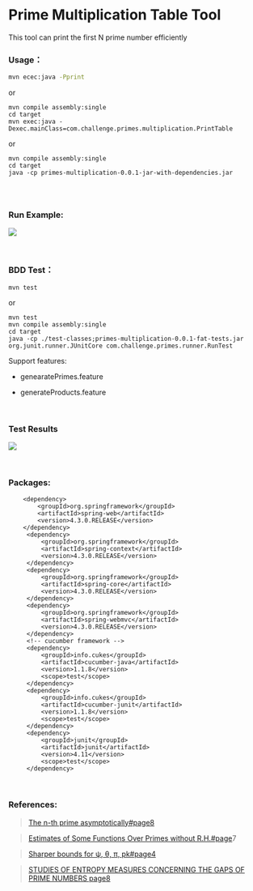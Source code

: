 Prime Multiplication Table Tool
===============================

This tool can print the first N prime number efficiently

### Usage：

~~~~~~~~~~~~~~~~~~~~~~~~~~~~~~~~~~~~~~~~~~~~~~~~~~~~~~~~~~~~~~~~~~~~~~~~~~~ bash
mvn ecec:java -Pprint
~~~~~~~~~~~~~~~~~~~~~~~~~~~~~~~~~~~~~~~~~~~~~~~~~~~~~~~~~~~~~~~~~~~~~~~~~~~~~~~~

or

~~~~~~~~~~~~~~~~~~~~~~~~~~~~~~~~~~~~~~~~~~~~~~~~~~~~~~~~~~~~~~~~~~~~~~~~~~~~~~~~
mvn compile assembly:single
cd target
mvn exec:java -Dexec.mainClass=com.challenge.primes.multiplication.PrintTable
~~~~~~~~~~~~~~~~~~~~~~~~~~~~~~~~~~~~~~~~~~~~~~~~~~~~~~~~~~~~~~~~~~~~~~~~~~~~~~~~

or

~~~~~~~~~~~~~~~~~~~~~~~~~~~~~~~~~~~~~~~~~~~~~~~~~~~~~~~~~~~~~~~~~~~~~~~~~~~~~~~~
mvn compile assembly:single
cd target 
java -cp primes-multiplication-0.0.1-jar-with-dependencies.jar
~~~~~~~~~~~~~~~~~~~~~~~~~~~~~~~~~~~~~~~~~~~~~~~~~~~~~~~~~~~~~~~~~~~~~~~~~~~~~~~~

###  

### Run Example:

![](src\main\resources\images\screenshot.png)

 

### BDD Test：

~~~~~~~~~~~~~~~~~~~~~~~~~~~~~~~~~~~~~~~~~~~~~~~~~~~~~~~~~~~~~~~~~~~~~~~~~~~~~~~~
mvn test 
~~~~~~~~~~~~~~~~~~~~~~~~~~~~~~~~~~~~~~~~~~~~~~~~~~~~~~~~~~~~~~~~~~~~~~~~~~~~~~~~

or

~~~~~~~~~~~~~~~~~~~~~~~~~~~~~~~~~~~~~~~~~~~~~~~~~~~~~~~~~~~~~~~~~~~~~~~~~~~~~~~~
mvn test
mvn compile assembly:single
cd target 
java -cp ./test-classes;primes-multiplication-0.0.1-fat-tests.jar org.junit.runner.JUnitCore com.challenge.primes.runner.RunTest
~~~~~~~~~~~~~~~~~~~~~~~~~~~~~~~~~~~~~~~~~~~~~~~~~~~~~~~~~~~~~~~~~~~~~~~~~~~~~~~~

Support features:

-   genearatePrimes.feature

-   generateProducts.feature

 

### Test Results

![](src\main\resources\images\test.png)

 

### Packages:

~~~~~~~~~~~~~~~~~~~~~~~~~~~~~~~~~~~~~~~~~~~~~~~~~~~~~~~~~~~~~~~~~~~~~~~~~~~~~~~~
    <dependency>
        <groupId>org.springframework</groupId>
        <artifactId>spring-web</artifactId>
        <version>4.3.0.RELEASE</version>
    </dependency>   
     <dependency>
         <groupId>org.springframework</groupId>
         <artifactId>spring-context</artifactId>
         <version>4.3.0.RELEASE</version>
     </dependency>
     <dependency>
         <groupId>org.springframework</groupId>
         <artifactId>spring-core</artifactId>
         <version>4.3.0.RELEASE</version>
     </dependency>
     <dependency>
         <groupId>org.springframework</groupId>
         <artifactId>spring-webmvc</artifactId>
         <version>4.3.0.RELEASE</version>
     </dependency> 
     <!-- cucumber framework --> 
     <dependency>
         <groupId>info.cukes</groupId>
         <artifactId>cucumber-java</artifactId>
         <version>1.1.8</version>
         <scope>test</scope>
     </dependency>
     <dependency>
         <groupId>info.cukes</groupId>
         <artifactId>cucumber-junit</artifactId>
         <version>1.1.8</version>
         <scope>test</scope>
     </dependency>
     <dependency>
         <groupId>junit</groupId>
         <artifactId>junit</artifactId>
         <version>4.11</version>
         <scope>test</scope>
     </dependency>
~~~~~~~~~~~~~~~~~~~~~~~~~~~~~~~~~~~~~~~~~~~~~~~~~~~~~~~~~~~~~~~~~~~~~~~~~~~~~~~~

 

### References:

>   [The n-th prime asymptotically\#page8](https://arxiv.org/pdf/1203.5413.pdf)

>   [Estimates of Some Functions Over Primes without
>   R.H.\#page](https://arxiv.org/pdf/1002.0442.pdf)7

>   [Sharper bounds for ψ, θ, π,
>   pk\#page4](http://public.gettysburg.edu/~dglass/spring04/chebyshev.pdf)

>   [STUDIES OF ENTROPY MEASURES CONCERNING THE GAPS OF PRIME NUMBERS
>   page8](https://arxiv.org/pdf/1606.08293.pdf)
